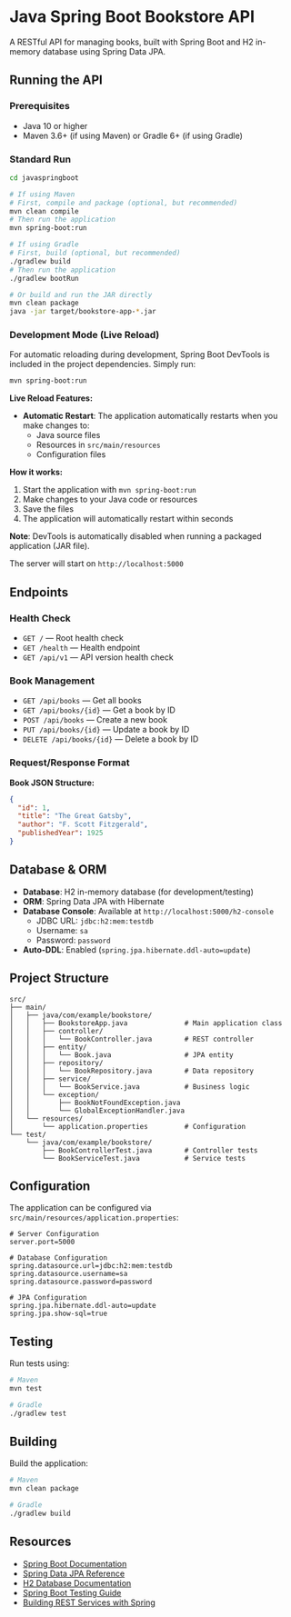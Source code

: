 # Java Spring Boot Bookstore API

A RESTful API for managing books, built with Spring Boot and H2 in-memory database using Spring Data JPA.

## Running the API

### Prerequisites
- Java 10 or higher
- Maven 3.6+ (if using Maven) or Gradle 6+ (if using Gradle)

### Standard Run
```bash
cd javaspringboot

# If using Maven
# First, compile and package (optional, but recommended)
mvn clean compile
# Then run the application
mvn spring-boot:run

# If using Gradle
# First, build (optional, but recommended)
./gradlew build
# Then run the application
./gradlew bootRun

# Or build and run the JAR directly
mvn clean package
java -jar target/bookstore-app-*.jar
```

### Development Mode (Live Reload)
For automatic reloading during development, Spring Boot DevTools is included in the project dependencies. Simply run:
```bash
mvn spring-boot:run
```

**Live Reload Features:**
- **Automatic Restart**: The application automatically restarts when you make changes to:
  - Java source files
  - Resources in `src/main/resources`
  - Configuration files

**How it works:**
1. Start the application with `mvn spring-boot:run`
2. Make changes to your Java code or resources
3. Save the files
4. The application will automatically restart within seconds

**Note**: DevTools is automatically disabled when running a packaged application (JAR file).

The server will start on `http://localhost:5000`

## Endpoints

### Health Check
- `GET /` — Root health check
- `GET /health` — Health endpoint
- `GET /api/v1` — API version health check

### Book Management
- `GET /api/books` — Get all books
- `GET /api/books/{id}` — Get a book by ID
- `POST /api/books` — Create a new book
- `PUT /api/books/{id}` — Update a book by ID
- `DELETE /api/books/{id}` — Delete a book by ID

### Request/Response Format
**Book JSON Structure:**
```json
{
  "id": 1,
  "title": "The Great Gatsby",
  "author": "F. Scott Fitzgerald",
  "publishedYear": 1925
}
```

## Database & ORM

- **Database**: H2 in-memory database (for development/testing)
- **ORM**: Spring Data JPA with Hibernate
- **Database Console**: Available at `http://localhost:5000/h2-console`
  - JDBC URL: `jdbc:h2:mem:testdb`
  - Username: `sa`
  - Password: `password`
- **Auto-DDL**: Enabled (`spring.jpa.hibernate.ddl-auto=update`)

## Project Structure

```
src/
├── main/
│   ├── java/com/example/bookstore/
│   │   ├── BookstoreApp.java              # Main application class
│   │   ├── controller/
│   │   │   └── BookController.java        # REST controller
│   │   ├── entity/
│   │   │   └── Book.java                  # JPA entity
│   │   ├── repository/
│   │   │   └── BookRepository.java        # Data repository
│   │   ├── service/
│   │   │   └── BookService.java           # Business logic
│   │   └── exception/
│   │       ├── BookNotFoundException.java
│   │       └── GlobalExceptionHandler.java
│   └── resources/
│       └── application.properties         # Configuration
└── test/
    └── java/com/example/bookstore/
        ├── BookControllerTest.java        # Controller tests
        └── BookServiceTest.java           # Service tests
```

## Configuration

The application can be configured via `src/main/resources/application.properties`:

```properties
# Server Configuration
server.port=5000

# Database Configuration
spring.datasource.url=jdbc:h2:mem:testdb
spring.datasource.username=sa
spring.datasource.password=password

# JPA Configuration
spring.jpa.hibernate.ddl-auto=update
spring.jpa.show-sql=true
```

## Testing

Run tests using:
```bash
# Maven
mvn test

# Gradle
./gradlew test
```

## Building

Build the application:
```bash
# Maven
mvn clean package

# Gradle
./gradlew build
```

## Resources

- [Spring Boot Documentation](https://docs.spring.io/spring-boot/docs/current/reference/htmlsingle/)
- [Spring Data JPA Reference](https://docs.spring.io/spring-data/jpa/docs/current/reference/html/)
- [H2 Database Documentation](https://www.h2database.com/html/main.html)
- [Spring Boot Testing Guide](https://spring.io/guides/gs/testing-web/)
- [Building REST Services with Spring](https://spring.io/guides/gs/rest-service/)
